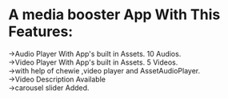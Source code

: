 <h1>A media booster App With This Features:</h1>
->Audio Player With App's built in Assets. 10 Audios.<br>
->Video Player With App's built in Assets. 5 Videos.<br>
->with help of chewie ,video player and AssetAudioPlayer.<br>
->Video Description Available<br>
->carousel slider Added.<br>

